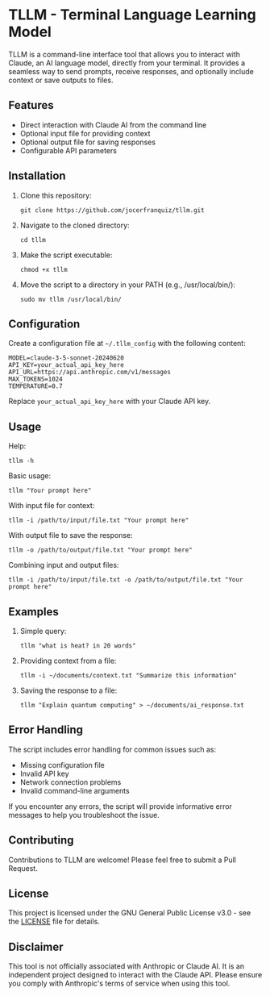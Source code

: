 # TLLM - Terminal Language Learning Model

TLLM is a command-line interface tool that allows you to interact with Claude, an AI language model, directly from your terminal. It provides a seamless way to send prompts, receive responses, and optionally include context or save outputs to files.

## Features

- Direct interaction with Claude AI from the command line
- Optional input file for providing context
- Optional output file for saving responses
- Configurable API parameters

## Installation

1. Clone this repository:
   ```
   git clone https://github.com/jocerfranquiz/tllm.git
   ```

2. Navigate to the cloned directory:
   ```
   cd tllm
   ```

3. Make the script executable:
   ```
   chmod +x tllm
   ```

4. Move the script to a directory in your PATH (e.g., /usr/local/bin/):
   ```
   sudo mv tllm /usr/local/bin/
   ```

## Configuration

Create a configuration file at `~/.tllm_config` with the following content:

```
MODEL=claude-3-5-sonnet-20240620
API_KEY=your_actual_api_key_here
API_URL=https://api.anthropic.com/v1/messages
MAX_TOKENS=1024
TEMPERATURE=0.7
```

Replace `your_actual_api_key_here` with your Claude API key.

## Usage

Help:
```
tllm -h
```

Basic usage:
```
tllm "Your prompt here"
```

With input file for context:
```
tllm -i /path/to/input/file.txt "Your prompt here"
```

With output file to save the response:
```
tllm -o /path/to/output/file.txt "Your prompt here"
```

Combining input and output files:
```
tllm -i /path/to/input/file.txt -o /path/to/output/file.txt "Your prompt here"
```

## Examples

1. Simple query:
   ```
   tllm "what is heat? in 20 words"
   ```

2. Providing context from a file:
   ```
   tllm -i ~/documents/context.txt "Summarize this information"
   ```

3. Saving the response to a file:
   ```
   tllm "Explain quantum computing" > ~/documents/ai_response.txt
   ```

## Error Handling

The script includes error handling for common issues such as:
- Missing configuration file
- Invalid API key
- Network connection problems
- Invalid command-line arguments

If you encounter any errors, the script will provide informative error messages to help you troubleshoot the issue.

## Contributing

Contributions to TLLM are welcome! Please feel free to submit a Pull Request.

## License

This project is licensed under the GNU General Public License v3.0 - see the [LICENSE](https://raw.githubusercontent.com/jocerfranquiz/tllm/main/LICENSE) file for details.

## Disclaimer

This tool is not officially associated with Anthropic or Claude AI. It is an independent project designed to interact with the Claude API. Please ensure you comply with Anthropic's terms of service when using this tool.
